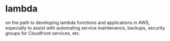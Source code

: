 # lambda
on the path to developing lambda functions and applications in AWS, especially to assist with automating service maintenance, backups, security groups for Cloudfront services, etc.
